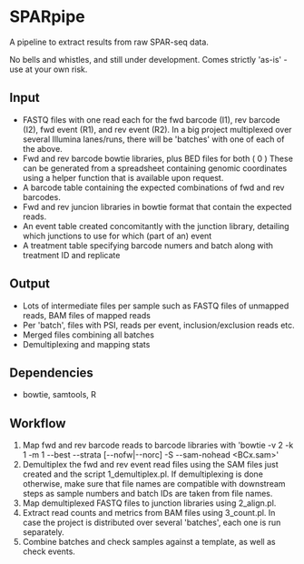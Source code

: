 SPARpipe
========

A pipeline to extract results from raw SPAR-seq data.

No bells and whistles, and still under development. Comes strictly 'as-is' - use at your own risk.

Input
-----
* FASTQ files with one read each for the fwd barcode (I1), rev barcode (I2),
  fwd event (R1), and rev event (R2). In a big project multiplexed over several
  Illumina lanes/runs, there will be 'batches' with one of each of the above.
* Fwd and rev barcode bowtie libraries, plus BED files for both (<junction name> 0 <junction length>)
  These can be generated from a spreadsheet containing genomic coordinates using a helper function
  that is available upon request.
* A barcode table containing the expected combinations of fwd and rev barcodes.
* Fwd and rev juncion libraries in bowtie format that contain the expected reads.
* An event table created concomitantly with the junction library, detailing which
  junctions to use for which (part of an) event
* A treatment table specifying barcode numers and batch along with treatment ID and replicate

Output
------
* Lots of intermediate files per sample such as FASTQ files of unmapped reads, 
  BAM files of mapped reads
* Per 'batch', files with PSI, reads per event, inclusion/exclusion reads etc.
* Merged files combining all batches
* Demultiplexing and mapping stats

Dependencies
------------
* bowtie, samtools, R

Workflow
--------
1. Map fwd and rev barcode reads to barcode libraries with 
     'bowtie -v 2 -k 1 -m 1 --best --strata [--nofw|--norc] -S --sam-nohead <BC> <FASTQ> <BCx.sam>'
2. Demultiplex the fwd and rev event read files using the SAM files just created 
     and the script 1_demultiplex.pl. If demultiplexing is done otherwise, make sure 
     that file names are compatible with downstream steps as sample numbers and batch IDs are
     taken from file names.
3. Map demultiplexed FASTQ files to junction libraries using 2_align.pl.
4. Extract read counts and metrics from BAM files using 3_count.pl. In case the
     project is distributed over several 'batches', each one is run separately.
5. Combine batches and check samples against a template, as well as check events.
     